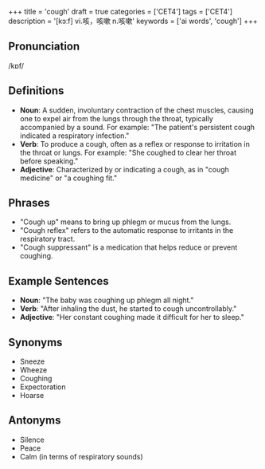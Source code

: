+++
title = 'cough'
draft = true
categories = ['CET4']
tags = ['CET4']
description = '[kɔːf] vi.咳，咳嗽 n.咳嗽'
keywords = ['ai words', 'cough']
+++

## Pronunciation
/kɒf/

## Definitions
- **Noun**: A sudden, involuntary contraction of the chest muscles, causing one to expel air from the lungs through the throat, typically accompanied by a sound. For example: "The patient's persistent cough indicated a respiratory infection."
- **Verb**: To produce a cough, often as a reflex or response to irritation in the throat or lungs. For example: "She coughed to clear her throat before speaking."
- **Adjective**: Characterized by or indicating a cough, as in "cough medicine" or "a coughing fit."

## Phrases
- "Cough up" means to bring up phlegm or mucus from the lungs.
- "Cough reflex" refers to the automatic response to irritants in the respiratory tract.
- "Cough suppressant" is a medication that helps reduce or prevent coughing.

## Example Sentences
- **Noun**: "The baby was coughing up phlegm all night."
- **Verb**: "After inhaling the dust, he started to cough uncontrollably."
- **Adjective**: "Her constant coughing made it difficult for her to sleep."

## Synonyms
- Sneeze
- Wheeze
- Coughing
- Expectoration
- Hoarse

## Antonyms
- Silence
- Peace
- Calm (in terms of respiratory sounds)
